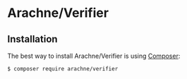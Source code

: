 Arachne/Verifier
====

Installation
----

The best way to install Arachne/Verifier is using [Composer](http://getcomposer.org/):

```sh
$ composer require arachne/verifier
```
